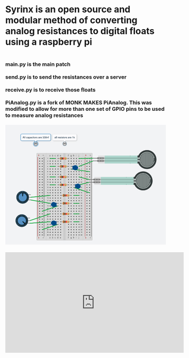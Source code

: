 <h1>
Syrinx is an open source and modular method of converting analog resistances to digital floats using a raspberry pi
<h3>
<br /><b>main.py</b> is the main patch<br />
<br /><b>send.py</b> is to send the resistances over a server<br />
<br /><b>receive.py</b> is to receive those floats<br />
<br /><b>PiAnalog.py</b> is a fork of MONK MAKES PiAnalog. This was modified to allow for more than one set of GPIO pins to be used to measure analog resistances
<br />
  <br />

<img src="circuit.png" alt="Circuit"/>

  <br />
  <br />
  
  <iframe width="560" height="315" src="https://www.youtube.com/embed/eDx1hAxfSNI" title="YouTube video player" frameborder="0" allow="accelerometer; autoplay; clipboard-write; encrypted-media; gyroscope; picture-in-picture" allowfullscreen></iframe>
